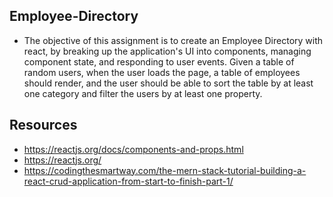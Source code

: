 ## Employee-Directory

- The objective of this assignment is to create an Employee Directory with react, by breaking up the application's UI into components, managing component state, and responding to user events. Given a table of random users, when the user loads the page, a table of employees should render, and the user should be able to sort the table by at least one category and 
filter the users by at least one property.

## Resources 

- https://reactjs.org/docs/components-and-props.html
- https://reactjs.org/
- https://codingthesmartway.com/the-mern-stack-tutorial-building-a-react-crud-application-from-start-to-finish-part-1/


